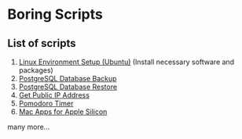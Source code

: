 # Boring Scripts


## List of scripts
1. [Linux Environment Setup (Ubuntu)](/linux_environment_setup.sh) (Install necessary software and packages)
2. [PostgreSQL Database Backup](/postgres_database_backup.sh)
3. [PostgreSQL Database Restore](/postgres_database_restore.sh)
4. [Get Public IP Address](/get_public_ip.sh)
5. [Pomodoro Timer](/pomodoro.sh)
6. [Mac Apps for Apple Silicon](/download_apple_silicon_mac_apps.sh)

many more...
